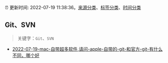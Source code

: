 :alarm_clock: 更新时间: 2022-07-19 11:38:36。[来源分类](../README.md)、[标签分类](../TAGS.md)、[时间分类](../TIMELINE.md)

## Git、SVN


> 关键字：`Git`、`SVN`



- [2022-07-19-mac-自带超多软件,请问-apple-自带的-git-和官方-git-有什么不同，哪个好](https://www.v2ex.com/t/867302) 
